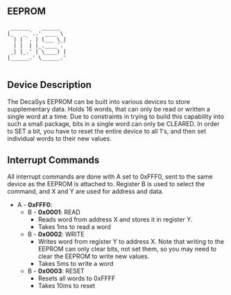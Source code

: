 EEPROM
----
```
 ______    ______   
|_   _ `..' ____ \  
  | | `. | (___ \_| 
  | |  | |_.____`.  
 _| |_.' | \____) | 
|______.' \______.' 
                    
```
Device Description
----
The DecaSys EEPROM can be built into various devices to store supplementary data.  Holds 16 words, that can only be read or written a single word at a time.
Due to constraints in trying to build this capability into such a small package, bits in a single word can only be CLEARED.  In order to SET a bit, you have to reset the entire device to all 1's, and then set individual words to their new values.

Interrupt Commands
----
All interrupt commands are done with A set to 0xFFF0, sent to the same device as the EEPROM is attached to.  Register B is used to select the command, and X and Y are used for address and data.
 - A - **0xFFF0**:
   - B - **0x0001**: READ
     - Reads word from address X and stores it in register Y.
     - Takes 1ms to read a word
   - B - **0x0002**: WRITE
     - Writes word from register Y to address X.  Note that writing to the EEPROM can only clear bits, not set them, so you may need to clear the EEPROM to write new values.
     - Takes 5ms to write a word
   - B - **0x0003**: RESET
     - Resets all words to 0xFFFF
     - Takes 10ms to reset
      

